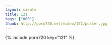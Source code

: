 ```yaml
--- 
layout: sieutv
title: 121
tags: ["000"]
thumb: http://porn720.net/video/121/poster.jpg
---
```

{% include porn720 key="121" %} 
